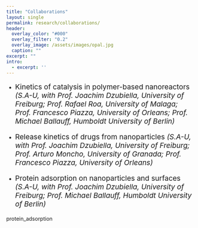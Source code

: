 ```yaml
---
title: "Collaborations"
layout: single
permalink: research/collaborations/
header:
  overlay_color: "#000"
  overlay_filter: "0.2"
  overlay_image: /assets/images/opal.jpg
  caption: ""
excerpt: ""
intro: 
  - excerpt: ''
---
```


* <p style="font-size:19px"> Kinetics of catalysis in polymer-based nanoreactors <em>(S.A-U, with Prof. Joachim Dzubiella, University of Freiburg; Prof. Rafael Roa, University of Malaga; Prof. Francesco Piazza, University of Orleans; Prof. Michael Ballauff, Humboldt University of Berlin)</em></p>
* <p style="font-size:19px"> Release kinetics of drugs from nanoparticles <em>(S.A-U, with Prof. Joachim Dzubiella, University of Freiburg; Prof. Arturo Moncho, University of Granada; Prof. Francesco Piazza, University of Orleans)</em></p>
* <p style="font-size:19px"> Protein adsorption on nanoparticles and surfaces <em>(S.A-U, with Prof. Joachim Dzubiella, University of Freiburg; Prof. Michael Ballauff, Humboldt University of Berlin)</em></p>

protein_adsorption

